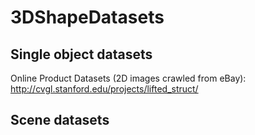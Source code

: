 # 3DShapeDatasets


## Single object datasets 

Online Product Datasets (2D images crawled from eBay): 
http://cvgl.stanford.edu/projects/lifted_struct/


## Scene datasets

